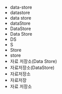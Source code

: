 - data-store
- datastore
- data store
- dataStore
- DataStore
- Data Store
- DS
- S
- Store
- store
- 자료 저장소(Data Store)
- 자료저장소(DataStore)
- 자료저장소
- 자료저장
- 자료 저장소